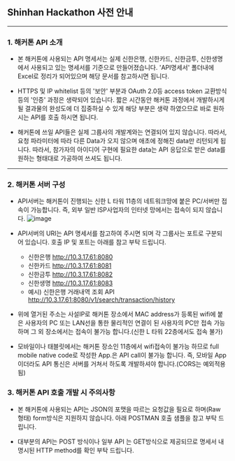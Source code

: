 
## Shinhan Hackathon 사전 안내

---

### 1. 해커톤 API 소개

- 본 해커톤에 사용되는 API 명세서는 실제 신한은행, 신한카드, 신한금투, 신한생명에서 사용되고 있는 명세서를 기준으로 만들어졌습니다.
  'API명세서' 폴더내에 Excel로 정리가 되어있으며 해당 문서를 참고하시면 됩니다.

- HTTPS 및 IP whitelist 등의 '보안' 부분과 OAuth 2.0등 access token 교환방식 등의 '인증' 과정은 생략되어 있습니다. 짧은 시간동안 해커톤 과정에서 
  개발하시게 될 결과물의 완성도에 더 집중하실 수 있게 해당 부분은 생략 하였으므로 바로 원하시는 API를 호출 하시면 됩니다.

- 해커톤에 쓰일 API들은 실제 그룹사의 개발계와는 연결되어 있지 않습니다. 따라서, 요청 파라미터에 따라 다른 Data가 오지 않으며 애초에 정해진 data만 리턴되게 됩니다.
  따라서, 참가자의 아이디어 구현에 필요한 data는 API 응답으로 받은 data를 원하는 형태대로 가공하여 쓰셔도 됩니다.

---

### 2. 해커톤 서버 구성

- API서버는 해커톤이 진행되는 신한 L 타워 11층의 네트워크망에 붙은 PC/서버만 접속이 가능합니다. 즉, 외부 일반 ISP사업자의 인터넷 망에서는 접속이 되지 않습니다.
![image](https://user-images.githubusercontent.com/46205182/68726725-be910680-0605-11ea-8a14-d5be21bfa962.png)

- API서버의 URI는 API 명세서를 참고하여 주시면 되며 각 그룹사는 포트로 구분되어 있습니다. 호출 IP 및 포트는 아래를 참고 부탁 드립니다.
  * 신한은행 http://10.3.17.61:8080 
  * 신한카드 http://10.3.17.61:8081 
  * 신한금투 http://10.3.17.61:8082 
  * 신한생명 http://10.3.17.61:8083 
  * 예시) 신한은행 거래내역 조회 API http://10.3.17.61:8080/v1/search/transaction/history
  
- 위에 열거된 주소는 사설IP로 해커톤 장소에서 MAC address가 등록된 wifi에 붙은 사용자의 PC 또는 LAN선을 통한 물리적인 연결이 된 사용자의 PC만 접속 가능하며 그 외 장소에서는 접속이 불가능 합니다.(신한 L 타워 22층에서도 접속 불가)

- 모바일이나 태블릿에서는 해커톤 장소인 11층에서 wifi접속이 불가능 하므로 full mobile native code로 작성한 App.은 API call이 불가능 합니다. 즉, 모바일 App이더라도 API 통신은 서버를 거쳐서 하도록 개발하셔야 합니다.(CORS는 예외적용됨)

### 3. 해커톤 API 호출 개발 시 주의사항

- 본 해커톤에 사용되는 API는 JSON의 포맷을 따르는 요청값을 필요로 하며(Raw 형태) form방식은 지원하지 않습니다.
  아래 POSTMAN 호출 샘플을 참고 부탁 드립니다.

- 대부분의 API는 POST 방식이나 일부 API 는 GET방식으로 제공되므로 명세서 내 명시된 HTTP method를 확인 부탁 드립니다.
